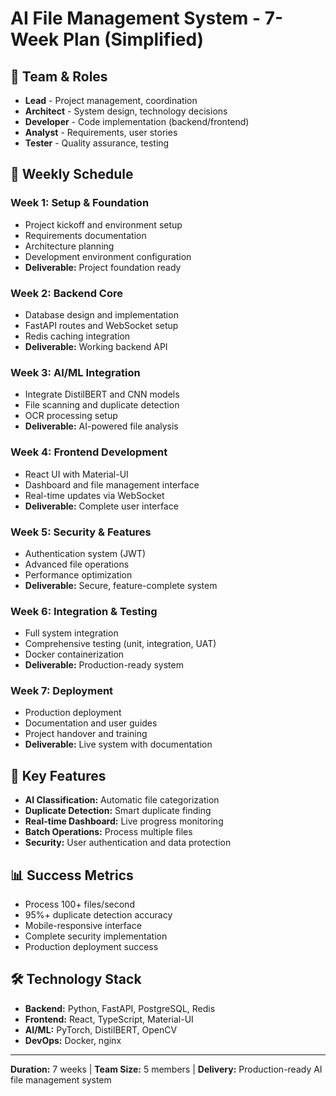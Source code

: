# AI File Management System - 7-Week Plan (Simplified)

## 👥 Team & Roles
- **Lead** - Project management, coordination
- **Architect** - System design, technology decisions  
- **Developer** - Code implementation (backend/frontend)
- **Analyst** - Requirements, user stories
- **Tester** - Quality assurance, testing

## 📅 Weekly Schedule

### **Week 1: Setup & Foundation**
- Project kickoff and environment setup
- Requirements documentation
- Architecture planning
- Development environment configuration
- **Deliverable:** Project foundation ready

### **Week 2: Backend Core**
- Database design and implementation
- FastAPI routes and WebSocket setup
- Redis caching integration
- **Deliverable:** Working backend API

### **Week 3: AI/ML Integration**
- Integrate DistilBERT and CNN models
- File scanning and duplicate detection
- OCR processing setup
- **Deliverable:** AI-powered file analysis

### **Week 4: Frontend Development**
- React UI with Material-UI
- Dashboard and file management interface
- Real-time updates via WebSocket
- **Deliverable:** Complete user interface

### **Week 5: Security & Features**
- Authentication system (JWT)
- Advanced file operations
- Performance optimization
- **Deliverable:** Secure, feature-complete system

### **Week 6: Integration & Testing**
- Full system integration
- Comprehensive testing (unit, integration, UAT)
- Docker containerization
- **Deliverable:** Production-ready system

### **Week 7: Deployment**
- Production deployment
- Documentation and user guides
- Project handover and training
- **Deliverable:** Live system with documentation

## 🎯 Key Features
- **AI Classification:** Automatic file categorization
- **Duplicate Detection:** Smart duplicate finding
- **Real-time Dashboard:** Live progress monitoring
- **Batch Operations:** Process multiple files
- **Security:** User authentication and data protection

## 📊 Success Metrics
- Process 100+ files/second
- 95%+ duplicate detection accuracy
- Mobile-responsive interface
- Complete security implementation
- Production deployment success

## 🛠️ Technology Stack
- **Backend:** Python, FastAPI, PostgreSQL, Redis
- **Frontend:** React, TypeScript, Material-UI
- **AI/ML:** PyTorch, DistilBERT, OpenCV
- **DevOps:** Docker, nginx

---
**Duration:** 7 weeks | **Team Size:** 5 members | **Delivery:** Production-ready AI file management system
